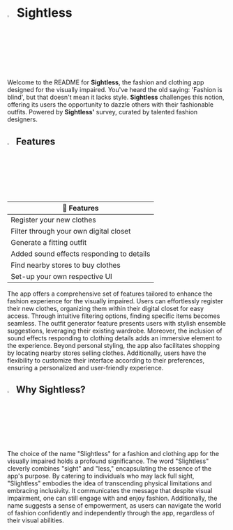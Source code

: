 # <p><img width="3%" src="https://github.com/AliAhmed205/HumanCenteredDesign/assets/118130116/6ad03eea-f8f4-4b48-80a5-3115b7817ce2"> Sightless</p>

<p>Welcome to the README for <b>Sightless</b>, the fashion and clothing app designed for the visually impaired. You've heard the old saying: 'Fashion is blind', but that doesn't mean it lacks style. <b>Sightless</b> challenges this notion, offering its users the opportunity to dazzle others with their fashionable outfits. Powered by <b>Sightless'</b> survey, curated by talented fashion designers.</p> 

## <img width="3%" src="https://github.com/AliAhmed205/HumanCenteredDesign/assets/118130116/6ad03eea-f8f4-4b48-80a5-3115b7817ce2"> Features 

| 👠 Features | 
| ----------- | 
| Register your new clothes | 
| Filter through your own digital closet |
| Generate a fitting outfit |
| Added sound effects responding to details |
| Find nearby stores to buy clothes |
| Set-up your own respective UI |

<p>The app offers a comprehensive set of features tailored to enhance the fashion experience for the visually impaired. Users can effortlessly register their new clothes, organizing them within their digital closet for easy access. Through intuitive filtering options, finding specific items becomes seamless. The outfit generator feature presents users with stylish ensemble suggestions, leveraging their existing wardrobe. Moreover, the inclusion of sound effects responding to clothing details adds an immersive element to the experience. Beyond personal styling, the app also facilitates shopping by locating nearby stores selling clothes. Additionally, users have the flexibility to customize their interface according to their preferences, ensuring a personalized and user-friendly experience.</p>

## <img width="3%" src="https://github.com/AliAhmed205/HumanCenteredDesign/assets/118130116/6ad03eea-f8f4-4b48-80a5-3115b7817ce2"> Why Sightless? 
<p>The choice of the name "Slightless" for a fashion and clothing app for the visually impaired holds a profound significance. The word "Slightless" cleverly combines "sight" and "less," encapsulating the essence of the app's purpose. By catering to individuals who may lack full sight, "Slightless" embodies the idea of transcending physical limitations and embracing inclusivity. It communicates the message that despite visual impairment, one can still engage with and enjoy fashion. Additionally, the name suggests a sense of empowerment, as users can navigate the world of fashion confidently and independently through the app, regardless of their visual abilities.
